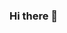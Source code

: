 ### Hi there 👋

<!--
**Dimons219/Dimons219** is a ✨ _special_ ✨ repository because its `README.md` (this file) appears on your GitHub profile.

Here are some ideas to get you started:

- 🔭 I’m currently working on ...
- 🌱 I’m currently learning ...
- 👯 I’m looking to collaborate on ...
- 🤔 I’m looking for help with ...
- 💬 Ask me about ...
- 📫 How to reach me: ...
- 😄 Pronouns: ...
- ⚡ Fun fact: ...
Lorem ipsum dolor sit amet, consectetur adipiscing elit. Vestibulum suscipit iaculis aliquam. Vivamus quis nunc ac elit condimentum iaculis vel et nisi. Nullam sodales vulputate lacinia. Fusce tellus diam, sollicitudin ac facilisis ac, egestas ut urna. Fusce vitae rutrum tellus, id auctor leo. Morbi at metus id sem commodo luctus aliquet non purus. Sed posuere leo nisi, vel vehicula nibh euismod ac. Nam at hendrerit magna, a condimentum odio. Maecenas imperdiet nec nulla nec sodales. Aliquam ex justo, elementum nec suscipit porttitor, eleifend eu ipsum.

Phasellus tincidunt sed sem vitae dictum. Cras a ante lobortis, sagittis lorem at, commodo enim. Sed et nisl porttitor magna elementum congue. Donec vel magna a metus elementum elementum non sed nulla. Vivamus a quam rhoncus ipsum placerat euismod ac ut orci. Sed lorem augue, sagittis eu feugiat cursus, cursus ultrices quam. Nunc elit diam, consequat ac magna in, cursus condimentum purus. Praesent ultrices lectus et quam tempus, vitae placerat risus tempus. Aliquam in ante tempor, scelerisque purus non, tincidunt turpis.

Curabitur quis congue est, a elementum lorem. Pellentesque habitant morbi tristique senectus et netus et malesuada fames ac turpis egestas. Proin commodo orci id magna sodales efficitur. Vivamus ultrices nibh ipsum, laoreet lobortis justo ornare at. Ut vel sem justo. Vestibulum eget ultrices diam. Praesent convallis id ante efficitur fringilla.

Aenean molestie, turpis pulvinar mollis rhoncus, magna dui ullamcorper dolor, et congue tellus enim et turpis. Etiam sed cursus ante, non faucibus neque. Nam fringilla consectetur quam sed porta. Proin placerat, neque eu feugiat finibus, magna dolor rutrum est, interdum pharetra velit nisi a quam. Morbi ullamcorper vulputate consectetur. Aenean semper massa lorem, vitae tempus magna viverra vestibulum. Donec euismod tincidunt congue. Sed sit amet felis dolor. Proin lacinia est eget feugiat vulputate. Sed aliquam mauris eget odio elementum viverra. Donec egestas lacus quam, porta blandit augue sodales malesuada. Fusce magna quam, congue ultricies velit imperdiet, mollis hendrerit ante. Integer vel ultrices diam, non imperdiet turpis. Curabitur at sodales lectus. Donec et risus felis. Cras pharetra et ante egestas scelerisque.

Quisque metus ipsum, pulvinar vitae elit nec, malesuada luctus magna. Duis pretium lobortis lorem nec posuere. Pellentesque vel ultricies neque. Nam venenatis libero ligula, egestas ultrices orci laoreet sed. Sed ac leo ante. Suspendisse a sapien ac velit sodales vestibulum. Morbi in turpis vel nibh pretium tristique. Phasellus at nunc at arcu efficitur viverra. Suspendisse eget urna pellentesque, interdum diam ut, mattis quam. Sed vel eleifend augue, sit amet tincidunt lacus. Sed aliquam placerat aliquet. Morbi tempor eu orci non pretium. Mauris suscipit pretium dapibus. Duis pharetra dolor libero, sit amet dictum neque fringilla ut. Cras tortor massa, porta sed massa ut, posuere volutpat ex. Mauris ac pulvinar metus, id suscipit eros.
